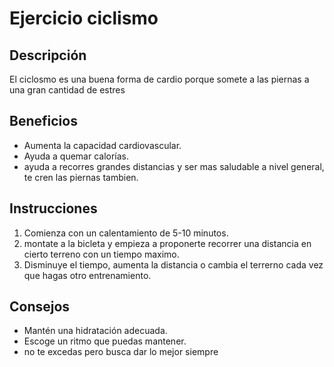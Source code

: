 # Ejercicio ciclismo
## Descripción
El ciclosmo es una buena forma de cardio porque somete a las piernas a una gran cantidad de estres
## Beneficios
- Aumenta la capacidad cardiovascular.
- Ayuda a quemar calorías.
- ayuda a recorres grandes distancias y ser mas saludable a nivel general, te cren las piernas tambien.
## Instrucciones
1. Comienza con un calentamiento de 5-10 minutos.
2. montate a la bicleta y empieza a proponerte recorrer una distancia en cierto terreno con un tiempo maximo.
3. Disminuye el tiempo, aumenta la distancia o cambia el terrerno cada vez que hagas otro entrenamiento.
## Consejos
- Mantén una hidratación adecuada.
- Escoge un ritmo que puedas mantener.
- no te excedas pero busca dar lo mejor siempre